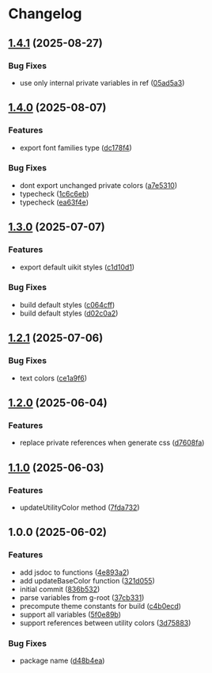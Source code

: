 # Changelog

## [1.4.1](https://github.com/gravity-ui/uikit-themer/compare/v1.4.0...v1.4.1) (2025-08-27)


### Bug Fixes

* use only internal private variables in ref ([05ad5a3](https://github.com/gravity-ui/uikit-themer/commit/05ad5a30fa0e1d24022766fe0ed4a69d1b67d7a7))

## [1.4.0](https://github.com/gravity-ui/uikit-themer/compare/v1.3.0...v1.4.0) (2025-08-07)


### Features

* export font families type ([dc178f4](https://github.com/gravity-ui/uikit-themer/commit/dc178f4123ecf5b3fd911c9f909074a8e85d735c))


### Bug Fixes

* dont export unchanged private colors ([a7e5310](https://github.com/gravity-ui/uikit-themer/commit/a7e53103c33786bb5b36327c468054e094a77e1b))
* typecheck ([1c6c6eb](https://github.com/gravity-ui/uikit-themer/commit/1c6c6ebd55d529fbe2129d82048c810acca4238a))
* typecheck ([ea63f4e](https://github.com/gravity-ui/uikit-themer/commit/ea63f4eb5c15952ded0313ce8b6101b4071571c8))

## [1.3.0](https://github.com/gravity-ui/uikit-themer/compare/v1.2.1...v1.3.0) (2025-07-07)


### Features

* export default uikit styles ([c1d10d1](https://github.com/gravity-ui/uikit-themer/commit/c1d10d1d27ef4dc1582ba39b02dc9b715017d464))


### Bug Fixes

* build default styles ([c064cff](https://github.com/gravity-ui/uikit-themer/commit/c064cff190008f04c1d27aab4e15f1c64685092d))
* build default styles ([d02c0a2](https://github.com/gravity-ui/uikit-themer/commit/d02c0a2c62d844516859c7ecfd8a52c44634542b))

## [1.2.1](https://github.com/gravity-ui/uikit-themer/compare/v1.2.0...v1.2.1) (2025-07-06)


### Bug Fixes

* text colors ([ce1a9f6](https://github.com/gravity-ui/uikit-themer/commit/ce1a9f630ff883656e8f8b1bed1008964c023aec))

## [1.2.0](https://github.com/gravity-ui/uikit-themer/compare/v1.1.0...v1.2.0) (2025-06-04)


### Features

* replace private references when generate css ([d7608fa](https://github.com/gravity-ui/uikit-themer/commit/d7608fa88efb94f1a673d1de3959bf8eb96a77dc))

## [1.1.0](https://github.com/gravity-ui/uikit-themer/compare/v1.0.0...v1.1.0) (2025-06-03)


### Features

* updateUtilityColor method ([7fda732](https://github.com/gravity-ui/uikit-themer/commit/7fda732fa803ae166b768eccb968046e7d3c63dc))

## 1.0.0 (2025-06-02)


### Features

* add jsdoc to functions ([4e893a2](https://github.com/gravity-ui/uikit-themer/commit/4e893a2247f6a2a677741848cd3f48ac76d4f62b))
* add updateBaseColor function ([321d055](https://github.com/gravity-ui/uikit-themer/commit/321d055d818a91e4a44a0c1049ae440fc9ad5c86))
* initial commit ([836b532](https://github.com/gravity-ui/uikit-themer/commit/836b53219b03846e1fdf7307c993e95d7fabd94a))
* parse variables from g-root ([37cb331](https://github.com/gravity-ui/uikit-themer/commit/37cb33188f06ece5e7d360a6adf7270c15610624))
* precompute theme constants for build ([c4b0ecd](https://github.com/gravity-ui/uikit-themer/commit/c4b0ecde64e9d53089d686194180a7667a172108))
* support all variables ([5f0e89b](https://github.com/gravity-ui/uikit-themer/commit/5f0e89b4ff97d960ef99ed6acfbcf7ba7377fff9))
* support references between utility colors ([3d75883](https://github.com/gravity-ui/uikit-themer/commit/3d75883e21df82f97cd2e00beeba2e4b21db0c95))


### Bug Fixes

* package name ([d48b4ea](https://github.com/gravity-ui/uikit-themer/commit/d48b4ea9c9db6e2aaf1e5db5e4eabfe298cfb327))
